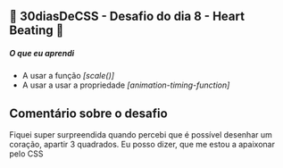 ## 🚀 30diasDeCSS  - Desafio do dia 8 - Heart Beating 🚀

##### O que eu aprendi

* A usar a função *[scale()]*
* A usar a usar a propriedade *[animation-timing-function]*

 ## Comentário sobre o desafio
 Fiquei super surpreendida quando percebi que é possível desenhar um coração, apartir 3 quadrados.
 Eu posso dizer, que me estou a apaixonar pelo CSS

 